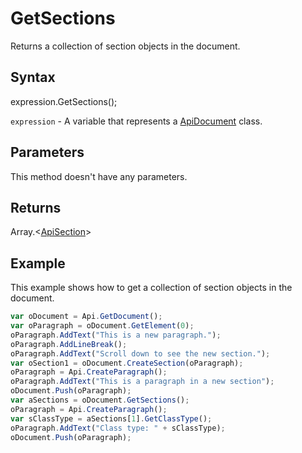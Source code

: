 # GetSections

Returns a collection of section objects in the document.

## Syntax

expression.GetSections();

`expression` - A variable that represents a [ApiDocument](../ApiDocument.md) class.

## Parameters

This method doesn't have any parameters.

## Returns

Array.<[ApiSection](../../ApiSection/ApiSection.md)>

## Example

This example shows how to get a collection of section objects in the document.

```javascript
var oDocument = Api.GetDocument();
var oParagraph = oDocument.GetElement(0);
oParagraph.AddText("This is a new paragraph.");
oParagraph.AddLineBreak();
oParagraph.AddText("Scroll down to see the new section.");
var oSection1 = oDocument.CreateSection(oParagraph);
oParagraph = Api.CreateParagraph();
oParagraph.AddText("This is a paragraph in a new section");
oDocument.Push(oParagraph);
var aSections = oDocument.GetSections();
oParagraph = Api.CreateParagraph();
var sClassType = aSections[1].GetClassType();
oParagraph.AddText("Class type: " + sClassType);
oDocument.Push(oParagraph);
```
